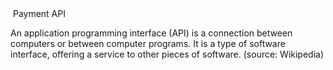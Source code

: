 
<img src="img/logo.svg"  alt="">
Payment API</div>
<p>An application programming interface (API) is a connection between computers or between computer programs. It is a type of software interface, offering a service to other pieces of software. (source: Wikipedia)</p>